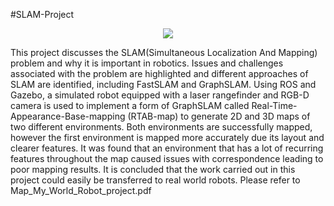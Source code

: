 #SLAM-Project

<p align="center">
  <img src="./misc/where.gif"/>
</p>

 This project discusses the SLAM(Simultaneous Localization And Mapping) problem and why it is important in robotics. Issues and challenges associated with the problem are highlighted and different approaches of SLAM are identified, including FastSLAM and GraphSLAM. Using ROS and Gazebo, a simulated robot equipped with a laser rangefinder and RGB-D camera is used to implement a form of GraphSLAM called Real-Time-Appearance-Base-mapping (RTAB-map) to generate 2D and 3D maps of two different environments. Both environments are successfully mapped, however the first environment is mapped more accurately due its layout and clearer features. It was found that an environment that has a lot of recurring features throughout the map caused issues with correspondence leading to poor mapping results. It is concluded that the work carried out in this project could easily be transferred to real world robots. Please refer to Map_My_World_Robot_project.pdf